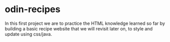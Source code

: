 # odin-recipes

In this first project we are to practice the HTML knowledge learned so far by building a basic recipe website that we will revisit later on, to style and update using css/java.
